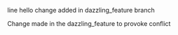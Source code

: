 line
hello
change added in dazzling_feature branch

Change made in the dazzling_feature to provoke conflict

